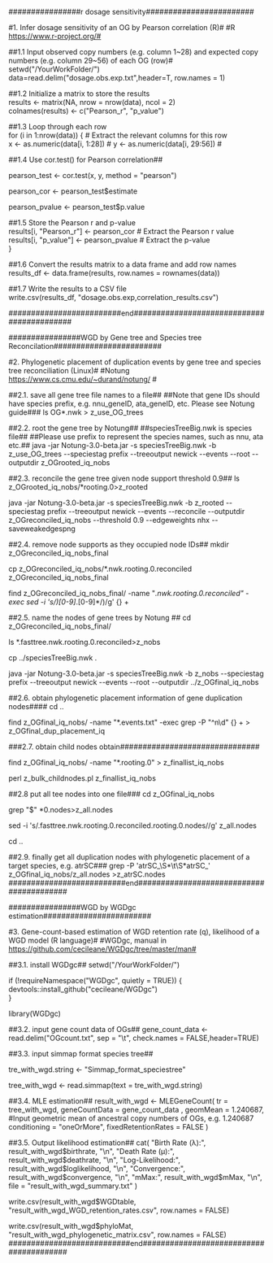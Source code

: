 
################r dosage sensitivity########################

#1. Infer dosage sensitivity of an OG by Pearson correlation (R)#
#R https://www.r-project.org/#

##1.1 Input observed copy numbers (e.g. column 1~28) and expected copy numbers (e.g. column 29~56) of each OG (row)#
setwd("/YourWorkFolder/")
data=read.delim("dosage.obs.exp.txt",header=T, row.names = 1)
  
##1.2 Initialize a matrix to store the results  
results <- matrix(NA, nrow = nrow(data), ncol = 2)  
colnames(results) <- c("Pearson_r", "p_value")  
  
##1.3 Loop through each row  
for (i in 1:nrow(data)) {    # Extract the relevant columns for this row  
  x <- as.numeric(data[i, 1:28]) # 
  y <- as.numeric(data[i, 29:56]) # 
     
##1.4 Use cor.test() for Pearson correlation##

pearson_test <- cor.test(x, y, method = "pearson")  

pearson_cor <- pearson_test$estimate  

pearson_pvalue <- pearson_test$p.value  
    
##1.5 Store the Pearson r and p-value  
  results[i, "Pearson_r"] <- pearson_cor # Extract the Pearson r value  
  results[i, "p_value"] <- pearson_pvalue # Extract the p-value  
}  
  
##1.6 Convert the results matrix to a data frame and add row names  
results_df <- data.frame(results, row.names = rownames(data))  

##1.7 Write the results to a CSV file  
write.csv(results_df, "dosage.obs.exp,correlation_results.csv")

#########################end###########################################




################WGD by Gene tree and Species tree Reconcilation########################

#2. Phylogenetic placement of duplication events by gene tree and species tree reconciliation (Linux)#
#Notung https://www.cs.cmu.edu/~durand/notung/ #

##2.1. save all gene tree file names to a file##
##Note that gene IDs should have species prefix, e.g. nnu_geneID, ata_geneID, etc. Please see Notung guide###
ls OG*.nwk > z_use_OG_trees

##2.2. root the gene tree by Notung##
##speciesTreeBig.nwk is species file##
##Please use prefix to represent the species names, such as nnu, ata etc.##
java -jar Notung-3.0-beta.jar  -s speciesTreeBig.nwk -b z_use_OG_trees --speciestag prefix  --treeoutput newick --events  --root --outputdir z_OGrooted_iq_nobs

##2.3. reconcile the gene tree given node support threshold 0.9##
ls z_OGrooted_iq_nobs/*rooting.0>z_rooted

java -jar Notung-3.0-beta.jar  -s speciesTreeBig.nwk -b z_rooted --speciestag prefix  --treeoutput newick --events  --reconcile --outputdir z_OGreconciled_iq_nobs --threshold 0.9 --edgeweights nhx --saveweakedgespng

##2.4. remove node supports as they occupied node IDs##
mkdir  z_OGreconciled_iq_nobs_final

cp  z_OGreconciled_iq_nobs/*.nwk.rooting.0.reconciled  z_OGreconciled_iq_nobs_final

find z_OGreconciled_iq_nobs_final/ -name "*.nwk.rooting.0.reconciled" -exec sed -i 's/)[0-9]*\.[0-9]*/)/g' {} +

##2.5. name the nodes of gene trees by Notung ##
cd z_OGreconciled_iq_nobs_final/

ls *.fasttree.nwk.rooting.0.reconciled>z_nobs

cp ../speciesTreeBig.nwk .

java -jar Notung-3.0-beta.jar -s speciesTreeBig.nwk  -b z_nobs --speciestag prefix  --treeoutput newick --events --root --outputdir ../z_OGfinal_iq_nobs

##2.6. obtain phylogenetic placement information of gene duplication nodes####
cd ..

find z_OGfinal_iq_nobs/ -name "*.events.txt" -exec grep -P "^n\d" {} + > z_OGfinal_dup_placement_iq


###2.7. obtain child nodes obtain###############################

find z_OGfinal_iq_nobs/ -name "*.rooting.0"  > z_finallist_iq_nobs

perl z_bulk_childnodes.pl z_finallist_iq_nobs

##2.8 put all tee nodes into one file###
cd z_OGfinal_iq_nobs

grep "$" *0.nodes>z_all.nodes

sed -i 's/\.fasttree\.nwk\.rooting\.0\.reconciled\.rooting\.0\.nodes//g' z_all.nodes

cd ..

##2.9. finally get all duplication nodes with phylogenetic placement of a target species, e.g. atrSC###
grep -P 'atrSC_\S*\t\S*atrSC_' z_OGfinal_iq_nobs/z_all.nodes >z_atrSC.nodes
##########################end#########################################




################WGD by WGDgc estimation########################

#3. Gene-count-based estimation of WGD retention rate (q), likelihood of a WGD model (R language)#
#WGDgc, manual in https://github.com/cecileane/WGDgc/tree/master/man#
 
##3.1. install WGDgc##
setwd("/YourWorkFolder/")

if (!requireNamespace("WGDgc", quietly = TRUE)) {
  devtools::install_github("cecileane/WGDgc")  
}

library(WGDgc)

##3.2. input gene count data of OGs##
gene_count_data <- read.delim("OGcount.txt", sep = "\t", check.names = FALSE,header=TRUE)

##3.3. input simmap format species tree##

tre_with_wgd.string <- "Simmap_format_speciestree"

tree_with_wgd <- read.simmap(text = tre_with_wgd.string)  


##3.4. MLE estimation##
result_with_wgd <- MLEGeneCount(
  tr = tree_with_wgd,
  geneCountData = gene_count_data ,
  geomMean = 1.240687, #Input geometric mean of ancestral copy numbers of OGs, e.g. 1.240687
  conditioning = "oneOrMore",
  fixedRetentionRates = FALSE 
)



##3.5. Output likelihood estimation##
cat(
  "Birth Rate (λ):", result_with_wgd$birthrate, "\n",
  "Death Rate (μ):", result_with_wgd$deathrate, "\n",
  "Log-Likelihood:", result_with_wgd$loglikelihood, "\n",
  "Convergence:", result_with_wgd$convergence, "\n",
  "mMax:", result_with_wgd$mMax, "\n",
  file = "result_with_wgd_summary.txt"
)

write.csv(result_with_wgd$WGDtable, "result_with_wgd_WGD_retention_rates.csv", row.names = FALSE)

write.csv(result_with_wgd$phyloMat, "result_with_wgd_phylogenetic_matrix.csv", row.names = FALSE)
###########################end########################################







